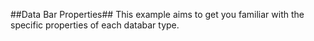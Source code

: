 ##Data Bar Properties##
This example aims to get you familiar with the specific properties of each databar type.